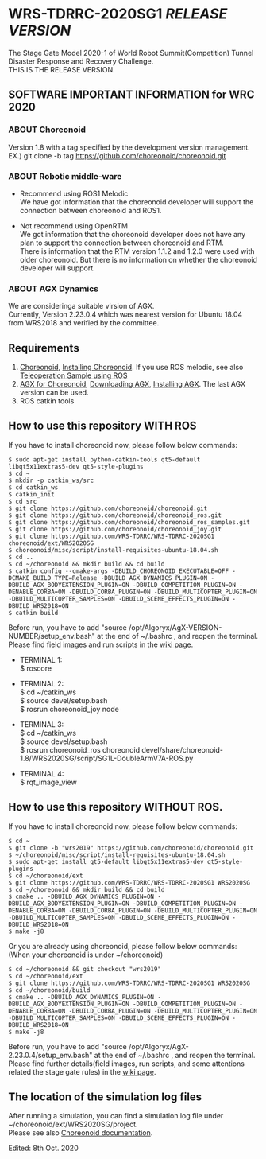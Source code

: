 # WRS-TDRRC-2020SG1  _RELEASE VERSION_  
The Stage Gate Model 2020-1 of World Robot Summit(Competition) Tunnel Disaster Response and Recovery Challenge.  
THIS IS THE RELEASE VERSION.  

## SOFTWARE IMPORTANT INFORMATION for WRC 2020  
### ABOUT Choreonoid  
Version 1.8 with a tag specified by the development version management.  
EX.) git clone -b tag https://github.com/choreonoid/choreonoid.git  
  
### ABOUT Robotic middle-ware  
 * Recommend using ROS1 Melodic  
We have got information that the choreonoid developer will support the connection between choreonoid and ROS1.  
  
 * Not recommend using OpenRTM  
We got information that the choreonoid developer does not have any plan to support the connection between choreonoid and RTM.  
There is information that the RTM version 1.1.2 and 1.2.0 were used with older choreonoid. But there is no information on whether the choreonoid developer will support.  
  
### ABOUT AGX Dynamics  
We are consideringa suitable virsion of AGX.  
Currently, Version 2.23.0.4 which was nearest version for Ubuntu 18.04 from WRS2018 and verified by the committee.  
  

## Requirements  

  1. [Choreonoid](https://choreonoid.org/en/manuals/latest/index.html), [Installing Choreonoid](https://choreonoid.org/en/manuals/latest/install/build-ubuntu.html#development-version). If you use ROS melodic, see also [Teleoperation Sample using ROS](https://choreonoid.org/en/manuals/latest/wrs2018/teleoperation-ros.html)  
  2. [AGX for Choreonoid](https://choreonoid.org/en/manuals/latest/agxdynamics/index.html), [Downloading AGX](https://www.algoryx.se/download/?id=1887), [Installing AGX](https://www.algoryx.se/documentation/complete/agx/tags/latest/UserManual/source/installation.html#install-on-ubuntu-16-04). The last AGX version can be used.  
  3. ROS catkin tools  
 
## How to use this repository WITH ROS  
If you have to install choreonoid now, please follow below commands:  

    $ sudo apt-get install python-catkin-tools qt5-default libqt5x11extras5-dev qt5-style-plugins  
    $ cd ~  
    $ mkdir -p catkin_ws/src  
    $ cd catkin_ws  
    $ catkin_init  
    $ cd src  
    $ git clone https://github.com/choreonoid/choreonoid.git  
    $ git clone https://github.com/choreonoid/choreonoid_ros.git  
    $ git clone https://github.com/choreonoid/choreonoid_ros_samples.git  
    $ git clone https://github.com/choreonoid/choreonoid_joy.git  
    $ git clone https://github.com/WRS-TDRRC/WRS-TDRRC-2020SG1 choreonoid/ext/WRS2020SG  
    $ choreonoid/misc/script/install-requisites-ubuntu-18.04.sh  
    $ cd ..  
    $ cd ~/choreonoid && mkdir build && cd build  
    $ catkin config --cmake-args -DBUILD_CHOREONOID_EXECUTABLE=OFF -DCMAKE_BUILD_TYPE=Release -DBUILD_AGX_DYNAMICS_PLUGIN=ON -DBUILD_AGX_BODYEXTENSION_PLUGIN=ON -DBUILD_COMPETITION_PLUGIN=ON -DENABLE_CORBA=ON -DBUILD_CORBA_PLUGIN=ON -DBUILD_MULTICOPTER_PLUGIN=ON -DBUILD_MULTICOPTER_SAMPLES=ON -DBUILD_SCENE_EFFECTS_PLUGIN=ON -DBUILD_WRS2018=ON  
    $ catkin build   

Before run, you have to add "source /opt/Algoryx/AgX-VERSION-NUMBER/setup_env.bash" at the end of ~/.bashrc , and reopen the terminal.  
Please find field images and run scripts in the [wiki page](https://github.com/WRS-TDRRC/WRS-TDRRC-2019Trial/wiki).  

* TERMINAL 1:  
    $ roscore  

* TERMINAL 2:  
    $ cd ~/catkin_ws  
    $ source devel/setup.bash  
    $ rosrun choreonoid_joy node  

* TERMINAL 3:  
    $ cd ~/catkin_ws  
    $ source devel/setup.bash  
    $ rosrun choreonoid_ros choreonoid devel/share/choreonoid-1.8/WRS2020SG/script/SG1L-DoubleArmV7A-ROS.py  

* TERMINAL 4:  
    $ rqt_image_view  

## How to use this repository WITHOUT ROS.  
If you have to install choreonoid now, please follow below commands:  

    $ cd ~  
    $ git clone -b "wrs2019" https://github.com/choreonoid/choreonoid.git  
    $ ~/choreonoid/misc/script/install-requisites-ubuntu-18.04.sh  
    $ sudo apt-get install qt5-default libqt5x11extras5-dev qt5-style-plugins  
    $ cd ~/choreonoid/ext  
    $ git clone https://github.com/WRS-TDRRC/WRS-TDRRC-2020SG1 WRS2020SG
    $ cd ~/choreonoid && mkdir build && cd build  
    $ cmake .. -DBUILD_AGX_DYNAMICS_PLUGIN=ON -DBUILD_AGX_BODYEXTENSION_PLUGIN=ON -DBUILD_COMPETITION_PLUGIN=ON -DENABLE_CORBA=ON -DBUILD_CORBA_PLUGIN=ON -DBUILD_MULTICOPTER_PLUGIN=ON -DBUILD_MULTICOPTER_SAMPLES=ON -DBUILD_SCENE_EFFECTS_PLUGIN=ON -DBUILD_WRS2018=ON  
    $ make -j8  
  
Or you are already using choreonoid, please follow below commands:  
(When your choreonoid is under ~/choreonoid)  

    $ cd ~/choreonoid && git checkout "wrs2019"
    $ cd ~/choreonoid/ext  
    $ git clone https://github.com/WRS-TDRRC/WRS-TDRRC-2020SG1 WRS2020SG
    $ cd ~/choreonoid/build  
    $ cmake .. -DBUILD_AGX_DYNAMICS_PLUGIN=ON -DBUILD_AGX_BODYEXTENSION_PLUGIN=ON -DBUILD_COMPETITION_PLUGIN=ON -DENABLE_CORBA=ON -DBUILD_CORBA_PLUGIN=ON -DBUILD_MULTICOPTER_PLUGIN=ON -DBUILD_MULTICOPTER_SAMPLES=ON -DBUILD_SCENE_EFFECTS_PLUGIN=ON -DBUILD_WRS2018=ON  
    $ make -j8  

Before run, you have to add "source /opt/Algoryx/AgX-2.23.0.4/setup_env.bash" at the end of ~/.bashrc , and reopen the terminal.  
Please find further details(field images, run scripts, and some attentions related the stage gate rules) in the [wiki page](https://github.com/WRS-TDRRC/WRS-TDRRC-2020SG1/wiki).  

## The location of the simulation log files  
After running a simulation, you can find a simulation log file under ~/choreonoid/ext/WRS2020SG/project.  
Please see also [Choreonoid documentation](https://choreonoid.org/en/manuals/1.7/simulation/execution-and-playback.html).  

Edited: 8th Oct. 2020
